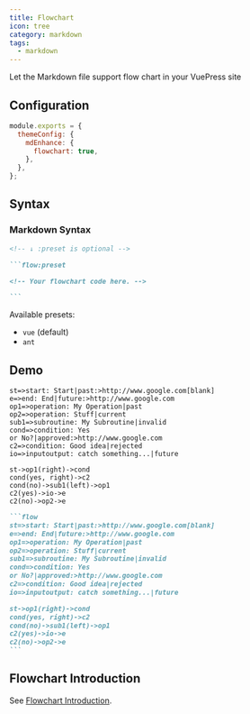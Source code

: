```yaml
---
title: Flowchart
icon: tree
category: markdown
tags:
  - markdown
---
```


Let the Markdown file support flow chart in your VuePress site

<!-- more -->

## Configuration

```js {4}
module.exports = {
  themeConfig: {
    mdEnhance: {
      flowchart: true,
    },
  },
};
```

## Syntax

### Markdown Syntax

````md
<!-- ↓ :preset is optional -->

```flow:preset

<!-- Your flowchart code here. -->

```
````

Available presets:

- `vue` (default)
- `ant`

## Demo

```flow
st=>start: Start|past:>http://www.google.com[blank]
e=>end: End|future:>http://www.google.com
op1=>operation: My Operation|past
op2=>operation: Stuff|current
sub1=>subroutine: My Subroutine|invalid
cond=>condition: Yes
or No?|approved:>http://www.google.com
c2=>condition: Good idea|rejected
io=>inputoutput: catch something...|future

st->op1(right)->cond
cond(yes, right)->c2
cond(no)->sub1(left)->op1
c2(yes)->io->e
c2(no)->op2->e
```

````md
```flow
st=>start: Start|past:>http://www.google.com[blank]
e=>end: End|future:>http://www.google.com
op1=>operation: My Operation|past
op2=>operation: Stuff|current
sub1=>subroutine: My Subroutine|invalid
cond=>condition: Yes
or No?|approved:>http://www.google.com
c2=>condition: Good idea|rejected
io=>inputoutput: catch something...|future

st->op1(right)->cond
cond(yes, right)->c2
cond(no)->sub1(left)->op1
c2(yes)->io->e
c2(no)->op2->e
```
````

## Flowchart Introduction

See [Flowchart Introduction](https://vuepress-theme-hope.github.io/md-enhance/guide/flowchart/#flowchart-intro).
